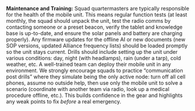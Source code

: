**Maintenance and Training:** Squad quartermasters are typically responsible for the health of the mobile unit. This means regular function tests (at least monthly, the squad should unpack the unit, test the radio comms by contacting someone or a preset beacon, verify the tablet and knowledge base is up-to-date, and ensure the solar panels and battery are charging properly). Any firmware updates for the offline AI or new documents (new SOP versions, updated Alliance frequency lists) should be loaded promptly so the unit stays current. Drills should include setting up the unit under various conditions: day, night (with headlamps), rain (under a tarp), cold weather, etc. A well-trained team can deploy their mobile unit in any environment. We strongly encourage squads to practice “communication post drills” where they simulate being the only active node: turn off all cell phones, assume no outside help, then use only the mobile unit to solve a scenario (coordinate with another team via radio, look up a medical procedure offline, etc.). This builds confidence in the gear and highlights any weak points to fix _before_ a real emergency.